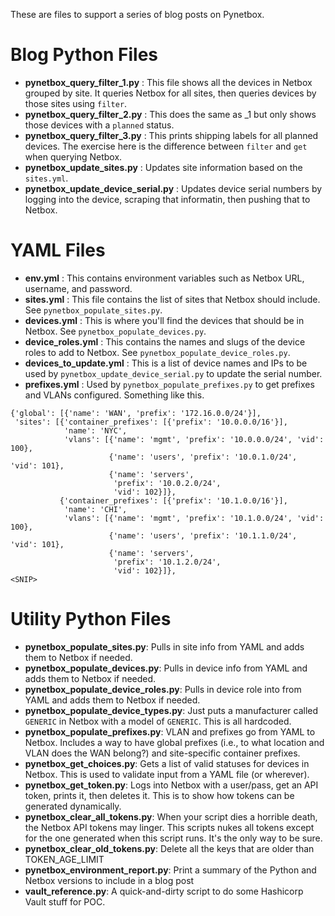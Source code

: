 These are files to support a series of blog posts on Pynetbox.

# Blog Python Files

* **pynetbox_query_filter_1.py** : This file shows all the devices in Netbox grouped by site. It queries Netbox for all sites, then queries devices by those sites using `filter`.
* **pynetbox_query_filter_2.py** : This does the same as _1 but only shows those devices with a `planned` status.
* **pynetbox_query_filter_3.py** : This prints shipping labels for all planned devices. The exercise here is the difference between `filter` and `get` when querying Netbox.
* **pynetbox_update_sites.py** : Updates site information based on the `sites.yml`.
* **pynetbox_update_device_serial.py** : Updates device serial numbers by logging into the device, scraping that informatin, then pushing that to Netbox.

# YAML Files

* **env.yml** : This contains environment variables such as Netbox URL, username, and password.
* **sites.yml** : This file contains the list of sites that Netbox should include. See `pynetbox_populate_sites.py`.
* **devices.yml** : This is where you'll find the devices that should be in Netbox. See `pynetbox_populate_devices.py`.
* **device_roles.yml** : This contains the names and slugs of the device roles to add to Netbox. See `pynetbox_populate_device_roles.py`.
* **devices_to_update.yml** : This is a list of device names and IPs to be used by `pynetbox_update_device_serial.py` to update the serial number.
* **prefixes.yml** : Used by `pynetbox_populate_prefixes.py` to get prefixes and VLANs configured. Something like this.

```
{'global': [{'name': 'WAN', 'prefix': '172.16.0.0/24'}],
 'sites': [{'container_prefixes': [{'prefix': '10.0.0.0/16'}],
            'name': 'NYC',
            'vlans': [{'name': 'mgmt', 'prefix': '10.0.0.0/24', 'vid': 100},
                      {'name': 'users', 'prefix': '10.0.1.0/24', 'vid': 101},
                      {'name': 'servers',
                       'prefix': '10.0.2.0/24',
                       'vid': 102}]},
           {'container_prefixes': [{'prefix': '10.1.0.0/16'}],
            'name': 'CHI',
            'vlans': [{'name': 'mgmt', 'prefix': '10.1.0.0/24', 'vid': 100},
                      {'name': 'users', 'prefix': '10.1.1.0/24', 'vid': 101},
                      {'name': 'servers',
                       'prefix': '10.1.2.0/24',
                       'vid': 102}]},
<SNIP>
```
# Utility Python Files

* **pynetbox_populate_sites.py**: Pulls in site info from YAML and adds them to Netbox if needed.
* **pynetbox_populate_devices.py**: Pulls in device info from YAML and adds them to Netbox if needed.
* **pynetbox_populate_device_roles.py**: Pulls in device role into from YAML and adds them to Netbox if needed.
* **pynetbox_populate_device_types.py**: Just puts a manufacturer called `GENERIC` in Netbox with a model of `GENERIC`. This is all hardcoded.
* **pynetbox_populate_prefixes.py**: VLAN and prefixes go from YAML to Netbox. Includes a way to have global prefixes (i.e., to what location and VLAN does the WAN belong?) and site-specific container prefixes.
* **pynetbox_get_choices.py**: Gets a list of valid statuses for devices in Netbox. This is used to validate input from a YAML file (or wherever).
* **pynetbox_get_token.py**: Logs into Netbox with a user/pass, get an API token, prints it, then deletes it. This is to show how tokens can be generated dynamically.
* **pynetbox_clear_all_tokens.py**: When your script dies a horrible death, the Netbox API tokens may linger. This scripts nukes all tokens except for the one generated when this script runs. It's the only way to be sure.
* **pynetbox_clear_old_tokens.py**: Delete all the keys that are older than TOKEN_AGE_LIMIT
* **pynetbox_environment_report.py**: Print a summary of the Python and Netbox versions to include in a blog post
* **vault_reference.py**: A quick-and-dirty script to do some Hashicorp Vault stuff for POC.